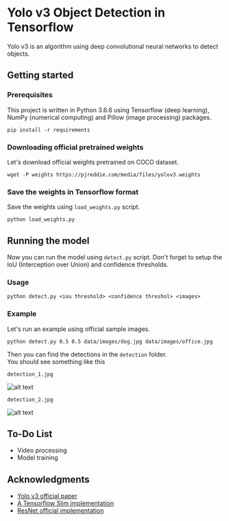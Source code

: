 # Yolo v3 Object Detection in Tensorflow
Yolo v3 is an algorithm using deep convolutional neural networks to detect objects.

## Getting started

### Prerequisites
This project is written in Python 3.6.6 using Tensorflow (deep learning), NumPy (numerical computing) and Pillow (image processing) packages.

```
pip install -r requirements
```

### Downloading official pretrained weights
Let's download official weights pretrained on COCO dataset. 

```
wget -P weights https://pjreddie.com/media/files/yolov3.weights
```

### Save the weights in Tensorflow format
Save the weights using `load_weights.py` script.

```
python load_weights.py
```

## Running the model
Now you can run the model using `detect.py` script. Don't forget to setup the IoU (Interception over Union) and confidence thresholds.
### Usage
```
python detect.py <iou threshold> <confidence threshol> <images>
```
### Example
Let's run an example using official sample images.
```
python detect.py 0.5 0.5 data/images/dog.jpg data/images/office.jpg
```
Then you can find the detections in the `detection` folder.
<br>
You should see something like this
```
detection_1.jpg
```
![alt text](https://github.com/heartkilla/yolo-v3/blob/master/detections/detection_1.jpg)
```
detection_2.jpg
```
![alt text](https://github.com/heartkilla/yolo-v3/blob/master/detections/detection_2.jpg)

## To-Do List
* Video processing
* Model training

## Acknowledgments
* [Yolo v3 official paper](https://arxiv.org/abs/1804.02767)
* [A Tensorflow Slim implementation](https://github.com/mystic123/tensorflow-yolo-v3)
* [ResNet official implementation](https://github.com/tensorflow/models/tree/master/official/resnet)
